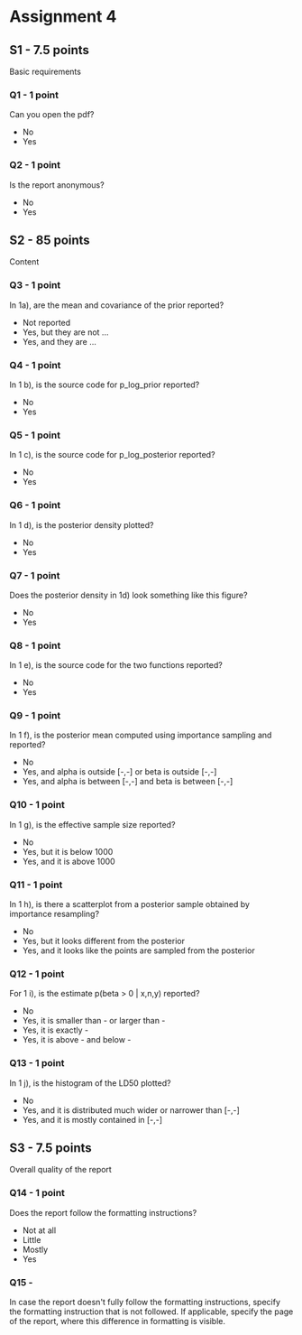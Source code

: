 # Assignment 4

## S1 - 7.5 points

Basic requirements

### Q1 - 1 point

Can you open the pdf?

- No
- Yes

### Q2 - 1 point

Is the report anonymous?

- No
- Yes

## S2 - 85 points

Content

### Q3 - 1 point

In 1a), are the mean and covariance of the prior reported?

- Not reported
- Yes, but they are not ...
- Yes, and they are ...

### Q4 - 1 point

In 1 b), is the source code for p_log_prior reported?

- No
- Yes

### Q5 - 1 point

In 1 c), is the source code for p_log_posterior reported?

- No
- Yes

### Q6 - 1 point

In 1 d), is the posterior density plotted?

- No
- Yes

### Q7 - 1 point

Does the posterior density in 1d) look something like this figure?

- No
- Yes

### Q8 - 1 point

In 1 e), is the source code for the two functions reported?

- No
- Yes

### Q9 - 1 point

In 1 f), is the posterior mean computed using importance sampling and reported?

- No
- Yes, and alpha is outside [-,-] or beta is outside [-,-]
- Yes, and alpha is between [-,-] and beta is between [-,-]

### Q10 - 1 point

In 1 g), is the effective sample size reported?

- No
- Yes, but it is below 1000
- Yes, and it is above 1000

### Q11 - 1 point

In 1 h), is there a scatterplot from a posterior sample obtained by importance resampling?

- No
- Yes, but it looks different from the posterior
- Yes, and it looks like the points are sampled from the posterior

### Q12 - 1 point

For 1 i), is the estimate p(beta > 0 | x,n,y) reported?

- No
- Yes, it is smaller than - or larger than -
- Yes, it is exactly -
- Yes, it is above - and below -

### Q13 - 1 point

In 1 j), is the histogram of the LD50 plotted?

- No
- Yes, and it is distributed much wider or narrower than [-,-]
- Yes, and it is mostly contained in [-,-]

## S3 - 7.5 points

Overall quality of the report

### Q14 - 1 point

Does the report follow the formatting instructions?

- Not at all
- Little
- Mostly
- Yes

### Q15 -

In case the report doesn't fully follow the formatting instructions, specify the formatting instruction that is not followed. If applicable, specify the page of the report, where this difference in formatting is visible.


